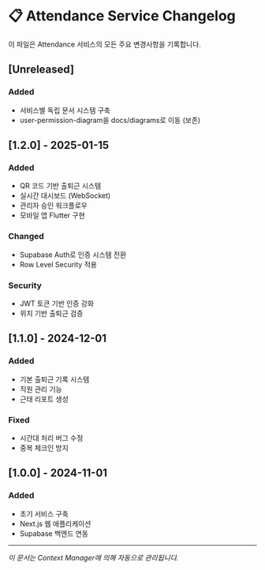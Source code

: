 # 📋 Attendance Service Changelog

이 파일은 Attendance 서비스의 모든 주요 변경사항을 기록합니다.

## [Unreleased]

### Added
- 서비스별 독립 문서 시스템 구축
- user-permission-diagram을 docs/diagrams로 이동 (보존)

## [1.2.0] - 2025-01-15

### Added
- QR 코드 기반 출퇴근 시스템
- 실시간 대시보드 (WebSocket)
- 관리자 승인 워크플로우
- 모바일 앱 Flutter 구현

### Changed
- Supabase Auth로 인증 시스템 전환
- Row Level Security 적용

### Security
- JWT 토큰 기반 인증 강화
- 위치 기반 출퇴근 검증

## [1.1.0] - 2024-12-01

### Added
- 기본 출퇴근 기록 시스템
- 직원 관리 기능
- 근태 리포트 생성

### Fixed
- 시간대 처리 버그 수정
- 중복 체크인 방지

## [1.0.0] - 2024-11-01

### Added
- 초기 서비스 구축
- Next.js 웹 애플리케이션
- Supabase 백엔드 연동

---
*이 문서는 Context Manager에 의해 자동으로 관리됩니다.*